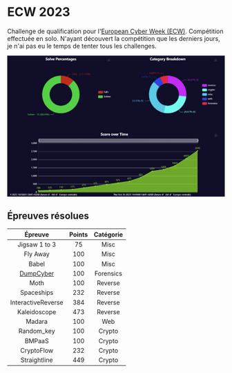 # ECW 2023

Challenge de qualification pour l'[European Cyber Week (ECW)](https://www.dghack.fr/).
Compétition effectuée en solo.
N'ayant découvert la compétition que les derniers jours, je n'ai pas eu le temps de tenter tous les challenges.

![My score](images/score.png)

## Épreuves résolues

| Épreuve | Points | Catégorie |
|:-------:|:------:|:---------:|
| Jigsaw 1 to 3 | 75 | Misc |
| Fly Away | 100 | Misc |
| Babel | 100 | Misc |
| [DumpCyber](Forensics/DumpCyber.md) | 100 | Forensics |
| Moth | 100 | Reverse |
| Spaceships | 232 | Reverse |
| InteractiveReverse | 384 | Reverse |
| Kaleidoscope | 473 | Reverse |
| Madara | 100 | Web |
| Random_key | 100 | Crypto |
| BMPaaS | 100 | Crypto |
| CryptoFlow | 232 | Crypto |
| Straightline | 449 | Crypto |